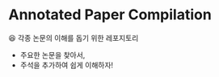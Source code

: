# Annotated Paper Compilation 
:laughing: 각종 논문의 이해를 돕기 위한 레포지토리
+ 주요한 논문을 찾아서,
+ 주석을 추가하여 쉽게 이해하자!

